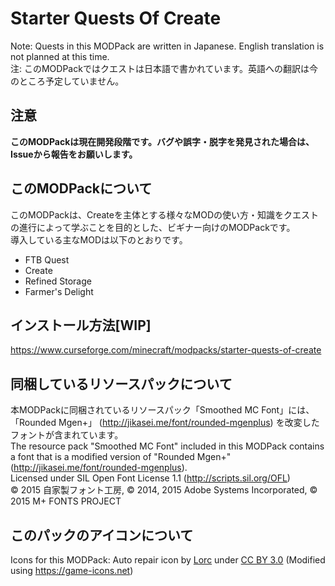 # Starter Quests Of Create

Note: Quests in this MODPack are written in Japanese. English translation is not planned at this time.  
注: このMODPackではクエストは日本語で書かれています。英語への翻訳は今のところ予定していません。  


## 注意

**このMODPackは現在開発段階です。バグや誤字・脱字を発見された場合は、Issueから報告をお願いします。**  


## このMODPackについて

このMODPackは、Createを主体とする様々なMODの使い方・知識をクエストの進行によって学ぶことを目的とした、ビギナー向けのMODPackです。  
導入している主なMODは以下のとおりです。  
- FTB Quest
- Create
- Refined Storage
- Farmer's Delight


## インストール方法[WIP]

https://www.curseforge.com/minecraft/modpacks/starter-quests-of-create


## 同梱しているリソースパックについて

本MODPackに同梱されているリソースパック「Smoothed MC Font」には、「Rounded Mgen+」 (http://jikasei.me/font/rounded-mgenplus) を改変したフォントが含まれています。  
The resource pack "Smoothed MC Font" included in this MODPack contains a font that is a modified version of "Rounded Mgen+" (http://jikasei.me/font/rounded-mgenplus).  
Licensed under SIL Open Font License 1.1 (http://scripts.sil.org/OFL)  
© 2015 自家製フォント工房, © 2014, 2015 Adobe Systems Incorporated, © 2015 M+ FONTS PROJECT  

## このパックのアイコンについて
Icons for this MODPack: Auto repair icon by [Lorc](https://lorcblog.blogspot.com/) under [CC BY 3.0](http://creativecommons.org/licenses/by/3.0/) (Modified using https://game-icons.net)
